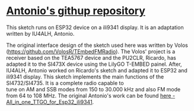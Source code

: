 # [Antonio's githup repository](https://github.com/IU4ALH/IU4ALH)

  This sketch runs on ESP32 device on a ili9341 display.  It is an adaptation written by IU4ALH, Antonio.

  The original interface design of the sketch used here was written by Volos (https://github.com/VolosR/TEmbedFMRadio). 
  The Volos' project is a receiver based on the TEA5767 device and the PU2CLR, Ricardo, has adapted it to the SI473X device using the LilyGO T-EMBED painel.  After, IU4ALH, Antonio worked on Ricardo's sketch and adapted it to ESP32 and ili9341 display.
  This sketch implements the main functions of the SI4732/SI4735. It is  a  complete  radio  capable  to  
  tune  on  AM  and  SSB  modes from 150 to 30.000 kHz  and also FM mode from 64 to 108 MHz. The original Antonio's work can be found [here - All_in_one_TTGO_for_Esp32_ili9341](https://github.com/IU4ALH/IU4ALH/blob/main/All_in_one_TTGO_for_Esp32_ili9341.rar?fbclid=IwAR1r5e9pZ9zUjsC5eTqZnmnBgN5EqzVxIj5z0SwF64GVHnG_4O45OdzuP_k).




